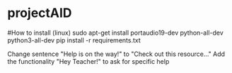 # projectAID
#How to install (linux)
sudo apt-get install portaudio19-dev python-all-dev python3-all-dev
pip install -r requirements.txt

Change sentence "Help is on the way!" to "Check out this resource..."
Add the functionality "Hey Teacher!" to ask for specific help 
